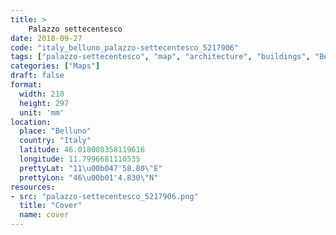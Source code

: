 ```yaml
---
title: > 
    Palazzo settecentesco
date: 2018-09-27
code: "italy_belluno_palazzo-settecentesco_5217906"
tags: ["palazzo-settecentesco", "map", "architecture", "buildings", "Belluno", "Italy"]
categories: ["Maps"]
draft: false
format:
  width: 210
  height: 297
  unit: 'mm'
location:
  place: "Belluno"
  country: "Italy"
  latitude: 46.018008358119616
  longitude: 11.7996681110535
  prettyLat: "11\u00b047'58.80\"E"
  prettyLon: "46\u00b01'4.830\"N"
resources:
- src: "palazzo-settecentesco_5217906.png"
  title: "Cover"
  name: cover
---
```

